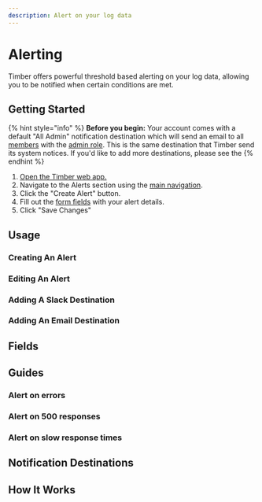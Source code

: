 ```yaml
---
description: Alert on your log data
---
```


# Alerting

Timber offers powerful threshold based alerting on your log data, allowing you to be notified when certain conditions are met.

## Getting Started

{% hint style="info" %}
**Before you begin:** Your account comes with a default "All Admin" notification destination which will send an email to all [members](account-management/team-management.md) with the [admin role](account-management/role-based-access-control.md#permissions). This is the same destination that Timber send its system notices. If you'd like to add more destinations, please see the 
{% endhint %}

1. [Open the Timber web app.](https://app.timber.io)
2. Navigate to the Alerts section using the [main navigation](../clients/web-app/#2-main-navigation).
3. Click the "Create Alert" button.
4. Fill out the [form fields](alerting.md#fields) with your alert details.
5. Click "Save Changes"

## Usage

### Creating An Alert

### Editing An Alert

### Adding A Slack Destination

### Adding An Email Destination

## Fields

## Guides

### Alert on errors

### Alert on 500 responses

### Alert on slow response times

## Notification Destinations

## How It Works

